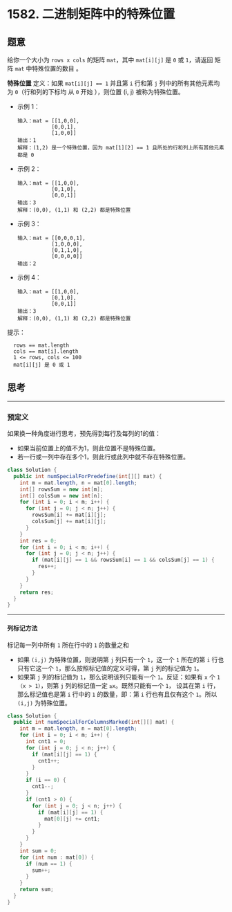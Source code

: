 # 1582. 二进制矩阵中的特殊位置

## 题意
给你一个大小为 `rows x cols` 的矩阵 `mat`，其中 `mat[i][j]` 是 `0` 或 `1`，请返回 矩阵 `mat` 中特殊位置的数目 。

**特殊位置** 定义：如果 `mat[i][j] == 1` 并且第 `i` 行和第 `j` 列中的所有其他元素均为 `0`（行和列的下标均 从 `0` 开始 ），则位置 (i, j) 被称为特殊位置。

- 示例 1： 
    ```
    输入：mat = [[1,0,0],
               [0,0,1],
               [1,0,0]]
    输出：1 
    解释：(1,2) 是一个特殊位置，因为 mat[1][2] == 1 且所处的行和列上所有其他元素都是 0
    ```

- 示例 2：
    ```
    输入：mat = [[1,0,0],
               [0,1,0],
               [0,0,1]]
    输出：3
    解释：(0,0), (1,1) 和 (2,2) 都是特殊位置
    ```

- 示例 3：
    ```
    输入：mat = [[0,0,0,1],
               [1,0,0,0],
               [0,1,1,0],
               [0,0,0,0]]
    输出：2
    ```

- 示例 4：
    ```
    输入：mat = [[1,0,0],
               [0,1,0],
               [0,0,1]]
    输出：3
    解释：(0,0), (1,1) 和 (2,2) 都是特殊位置
    ```

提示：
```
  rows == mat.length
  cols == mat[i].length
  1 <= rows, cols <= 100
  mat[i][j] 是 0 或 1
```

## 思考

---
### 预定义

如果换一种角度进行思考，预先得到每行及每列的1的值：
- 如果当前位置上的值不为1，则此位置不是特殊位置。
- 若一行或一列中存在多个1，则此行或此列中就不存在特殊位置。


```java
class Solution {
  public int numSpecialForPredefine(int[][] mat) {
    int m = mat.length, n = mat[0].length;
    int[] rowsSum = new int[m];
    int[] colsSum = new int[n];
    for (int i = 0; i < m; i++) {
      for (int j = 0; j < n; j++) {
        rowsSum[i] += mat[i][j];
        colsSum[j] += mat[i][j];
      }
    }
    int res = 0;
    for (int i = 0; i < m; i++) {
      for (int j = 0; j < n; j++) {
        if (mat[i][j] == 1 && rowsSum[i] == 1 && colsSum[j] == 1) {
          res++;
        }
      }
    }
    return res;
  }
}
```
---
#### 列标记方法

标记每一列中所有 `1` 所在行中的 `1` 的数量之和
- 如果 `(i,j)` 为特殊位置，则说明第 `j` 列只有一个 `1`，这一个 `1` 所在的第 `i` 行也只有它这一个 `1`，那么按照标记值的定义可得，第 `j` 列的标记值为 `1`。
- 如果第 `j` 列的标记值为 `1`，那么说明该列只能有一个 `1`。反证：如果有 `x` 个 `1（x > 1）`，则第 `j` 列的标记值一定 `≥x`。既然只能有一个 `1`，
  设其在第 `i` 行，那么标记值也是第 `i` 行中的 `1` 的数量，即：第 `i` 行也有且仅有这个 `1`。所以 `(i,j)` 为特殊位置。

```java
class Solution {
  public int numSpecialForColumnsMarked(int[][] mat) {
    int m = mat.length, n = mat[0].length;
    for (int i = 0; i < m; i++) {
      int cnt1 = 0;
      for (int j = 0; j < n; j++) {
        if (mat[i][j] == 1) {
          cnt1++;
        }
      }
      if (i == 0) {
        cnt1--;
      }
      if (cnt1 > 0) {
        for (int j = 0; j < n; j++) {
          if (mat[i][j] == 1) {
            mat[0][j] += cnt1;
          }
        }
      }
    }
    int sum = 0;
    for (int num : mat[0]) {
      if (num == 1) {
        sum++;
      }
    }
    return sum;
  }
}
```
